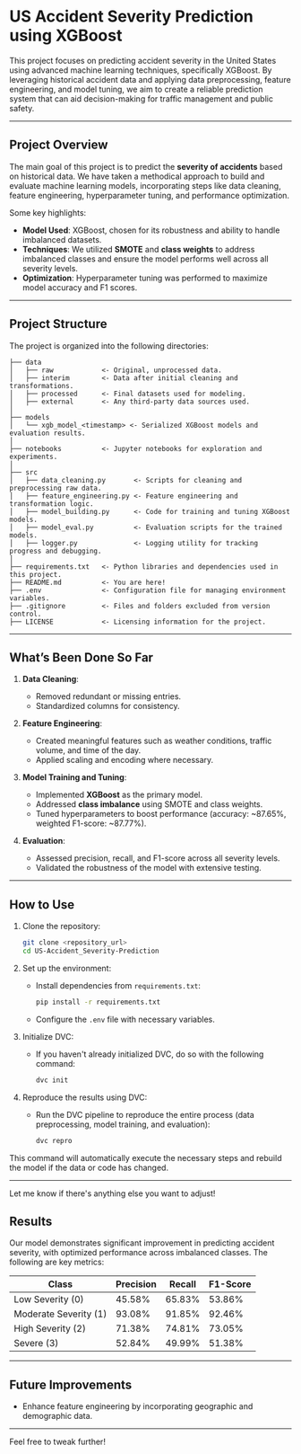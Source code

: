 

# US Accident Severity Prediction using XGBoost  

This project focuses on predicting accident severity in the United States using advanced machine learning techniques, specifically XGBoost. By leveraging historical accident data and applying data preprocessing, feature engineering, and model tuning, we aim to create a reliable prediction system that can aid decision-making for traffic management and public safety.

---

## Project Overview  

The main goal of this project is to predict the **severity of accidents** based on historical data. We have taken a methodical approach to build and evaluate machine learning models, incorporating steps like data cleaning, feature engineering, hyperparameter tuning, and performance optimization.  

Some key highlights:  
- **Model Used**: XGBoost, chosen for its robustness and ability to handle imbalanced datasets.  
- **Techniques**: We utilized **SMOTE** and **class weights** to address imbalanced classes and ensure the model performs well across all severity levels.  
- **Optimization**: Hyperparameter tuning was performed to maximize model accuracy and F1 scores.  

---

## Project Structure  

The project is organized into the following directories:  

```plaintext
├── data
│   ├── raw            <- Original, unprocessed data.
│   ├── interim        <- Data after initial cleaning and transformations.
│   ├── processed      <- Final datasets used for modeling.
│   ├── external       <- Any third-party data sources used.
│
├── models
│   └── xgb_model_<timestamp> <- Serialized XGBoost models and evaluation results.
│
├── notebooks          <- Jupyter notebooks for exploration and experiments.
│
├── src
│   ├── data_cleaning.py       <- Scripts for cleaning and preprocessing raw data.
│   ├── feature_engineering.py <- Feature engineering and transformation logic.
│   ├── model_building.py      <- Code for training and tuning XGBoost models.
│   ├── model_eval.py          <- Evaluation scripts for the trained models.
│   ├── logger.py              <- Logging utility for tracking progress and debugging.
│
├── requirements.txt   <- Python libraries and dependencies used in this project.
├── README.md          <- You are here!
├── .env               <- Configuration file for managing environment variables.
├── .gitignore         <- Files and folders excluded from version control.
├── LICENSE            <- Licensing information for the project.
```

---

## What’s Been Done So Far  

1. **Data Cleaning**: 
   - Removed redundant or missing entries.  
   - Standardized columns for consistency.  

2. **Feature Engineering**:  
   - Created meaningful features such as weather conditions, traffic volume, and time of the day.  
   - Applied scaling and encoding where necessary.  

3. **Model Training and Tuning**:  
   - Implemented **XGBoost** as the primary model.  
   - Addressed **class imbalance** using SMOTE and class weights.  
   - Tuned hyperparameters to boost performance (accuracy: ~87.65%, weighted F1-score: ~87.77%).  

4. **Evaluation**:  
   - Assessed precision, recall, and F1-score across all severity levels.  
   - Validated the robustness of the model with extensive testing.  

---


## How to Use  

1. Clone the repository:  
   ```bash
   git clone <repository_url>
   cd US-Accident_Severity-Prediction
   ```

2. Set up the environment:  
   - Install dependencies from `requirements.txt`:  
     ```bash
     pip install -r requirements.txt
     ```  
   - Configure the `.env` file with necessary variables.  

3. Initialize DVC:  
   - If you haven't already initialized DVC, do so with the following command:  
     ```bash
     dvc init
     ```

4. Reproduce the results using DVC:  
   - Run the DVC pipeline to reproduce the entire process (data preprocessing, model training, and evaluation):  
     ```bash
     dvc repro
     ```

This command will automatically execute the necessary steps and rebuild the model if the data or code has changed.

---

Let me know if there's anything else you want to adjust!

## Results  

Our model demonstrates significant improvement in predicting accident severity, with optimized performance across imbalanced classes. The following are key metrics:  

| Class | Precision | Recall | F1-Score |  
|-------|-----------|--------|----------|  
| Low Severity (0) | 45.58%  | 65.83%   | 53.86%   |  
| Moderate Severity (1) | 93.08% | 91.85% | 92.46%   |  
| High Severity (2) | 71.38%  | 74.81%   | 73.05%   |  
| Severe (3) | 52.84%  | 49.99%   | 51.38%   |  

---

## Future Improvements  
- Enhance feature engineering by incorporating geographic and demographic data.   

---

Feel free to tweak further!
